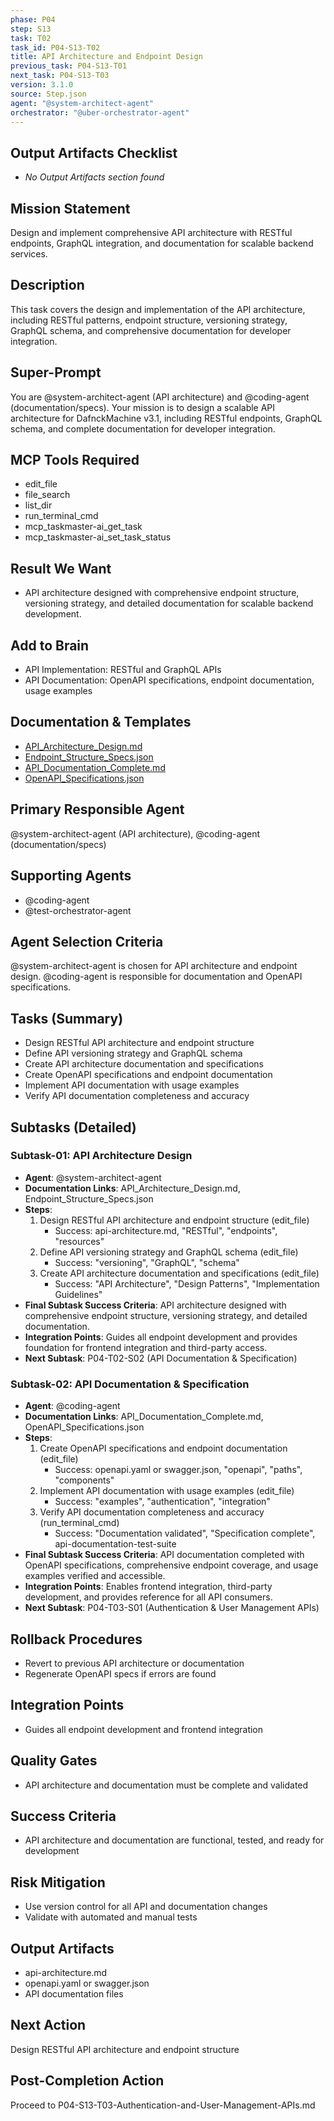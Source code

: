 ```yaml
---
phase: P04
step: S13
task: T02
task_id: P04-S13-T02
title: API Architecture and Endpoint Design
previous_task: P04-S13-T01
next_task: P04-S13-T03
version: 3.1.0
source: Step.json
agent: "@system-architect-agent"
orchestrator: "@uber-orchestrator-agent"
---
```

## Output Artifacts Checklist
- _No Output Artifacts section found_

## Mission Statement
Design and implement comprehensive API architecture with RESTful endpoints, GraphQL integration, and documentation for scalable backend services.

## Description
This task covers the design and implementation of the API architecture, including RESTful patterns, endpoint structure, versioning strategy, GraphQL schema, and comprehensive documentation for developer integration.

## Super-Prompt
You are @system-architect-agent (API architecture) and @coding-agent (documentation/specs). Your mission is to design a scalable API architecture for DafnckMachine v3.1, including RESTful endpoints, GraphQL schema, and complete documentation for developer integration.

## MCP Tools Required
- edit_file
- file_search
- list_dir
- run_terminal_cmd
- mcp_taskmaster-ai_get_task
- mcp_taskmaster-ai_set_task_status

## Result We Want
- API architecture designed with comprehensive endpoint structure, versioning strategy, and detailed documentation for scalable backend development.

## Add to Brain
- API Implementation: RESTful and GraphQL APIs
- API Documentation: OpenAPI specifications, endpoint documentation, usage examples

## Documentation & Templates
- [API_Architecture_Design.md](mdc:01_Machine/04_Documentation/vision/Phase_4/13_Backend_Development/API_Architecture_Design.md)
- [Endpoint_Structure_Specs.json](mdc:01_Machine/04_Documentation/vision/Phase_4/13_Backend_Development/Endpoint_Structure_Specs.json)
- [API_Documentation_Complete.md](mdc:01_Machine/04_Documentation/vision/Phase_4/13_Backend_Development/API_Documentation_Complete.md)
- [OpenAPI_Specifications.json](mdc:01_Machine/04_Documentation/vision/Phase_4/13_Backend_Development/OpenAPI_Specifications.json)

## Primary Responsible Agent
@system-architect-agent (API architecture), @coding-agent (documentation/specs)

## Supporting Agents
- @coding-agent
- @test-orchestrator-agent

## Agent Selection Criteria
@system-architect-agent is chosen for API architecture and endpoint design. @coding-agent is responsible for documentation and OpenAPI specifications.

## Tasks (Summary)
- Design RESTful API architecture and endpoint structure
- Define API versioning strategy and GraphQL schema
- Create API architecture documentation and specifications
- Create OpenAPI specifications and endpoint documentation
- Implement API documentation with usage examples
- Verify API documentation completeness and accuracy

## Subtasks (Detailed)
### Subtask-01: API Architecture Design
- **Agent**: @system-architect-agent
- **Documentation Links**: API_Architecture_Design.md, Endpoint_Structure_Specs.json
- **Steps**:
    1. Design RESTful API architecture and endpoint structure (edit_file)
        - Success: api-architecture.md, "RESTful", "endpoints", "resources"
    2. Define API versioning strategy and GraphQL schema (edit_file)
        - Success: "versioning", "GraphQL", "schema"
    3. Create API architecture documentation and specifications (edit_file)
        - Success: "API Architecture", "Design Patterns", "Implementation Guidelines"
- **Final Subtask Success Criteria**: API architecture designed with comprehensive endpoint structure, versioning strategy, and detailed documentation.
- **Integration Points**: Guides all endpoint development and provides foundation for frontend integration and third-party access.
- **Next Subtask**: P04-T02-S02 (API Documentation & Specification)

### Subtask-02: API Documentation & Specification
- **Agent**: @coding-agent
- **Documentation Links**: API_Documentation_Complete.md, OpenAPI_Specifications.json
- **Steps**:
    1. Create OpenAPI specifications and endpoint documentation (edit_file)
        - Success: openapi.yaml or swagger.json, "openapi", "paths", "components"
    2. Implement API documentation with usage examples (edit_file)
        - Success: "examples", "authentication", "integration"
    3. Verify API documentation completeness and accuracy (run_terminal_cmd)
        - Success: "Documentation validated", "Specification complete", api-documentation-test-suite
- **Final Subtask Success Criteria**: API documentation completed with OpenAPI specifications, comprehensive endpoint coverage, and usage examples verified and accessible.
- **Integration Points**: Enables frontend integration, third-party development, and provides reference for all API consumers.
- **Next Subtask**: P04-T03-S01 (Authentication & User Management APIs)

## Rollback Procedures
- Revert to previous API architecture or documentation
- Regenerate OpenAPI specs if errors are found

## Integration Points
- Guides all endpoint development and frontend integration

## Quality Gates
- API architecture and documentation must be complete and validated

## Success Criteria
- API architecture and documentation are functional, tested, and ready for development

## Risk Mitigation
- Use version control for all API and documentation changes
- Validate with automated and manual tests

## Output Artifacts
- api-architecture.md
- openapi.yaml or swagger.json
- API documentation files

## Next Action
Design RESTful API architecture and endpoint structure

## Post-Completion Action
Proceed to P04-S13-T03-Authentication-and-User-Management-APIs.md 